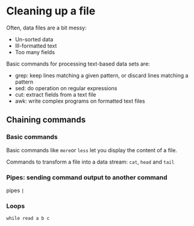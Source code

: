 # Cleaning up a file

Often, data files are a bit messy:
* Un-sorted data
* Ill-formatted text
* Too many fields


Basic commands for processing text-based data sets are:
* grep: keep lines matching a given pattern, or discard lines matching a pattern
* sed: do operation on regular expressions
* cut: extract fields from a text file
* awk: write complex programs on formatted text files


## Chaining commands

### Basic commands
Basic commands like `more`or `less` let you display the content of a file.

Commands to transform a file into a data stream:
`cat`, `head` and `tail`

### Pipes: sending command output to another command
pipes `|`

### Loops
`while read a b c`


